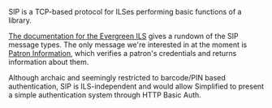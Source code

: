 SIP is a TCP-based protocol for ILSes performing basic functions of a library.

[The documentation for the Evergreen ILS](http://docs.evergreen-ils.org/2.10/_sip_communication.html) gives a rundown of the SIP message types. The only message we're interested in at the moment is [Patron Information](docs.evergreen-ils.org/2.10/_sip_communication.html#sip_63-64_patron_informationl#sip_63-64_patron_information), which verifies a patron's credentials and returns information about them.

Although archaic and seemingly restricted to barcode/PIN based authentication, SIP is ILS-independent and would allow Simplified to present a simple authentication system through HTTP Basic Auth.